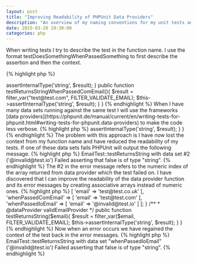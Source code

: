 ```yaml
---
layout: post
title: "Improving Readability of PHPUnit Data Providers"
description: "An overview of my naming conventions for my unit tests and data providers."
date: 2015-03-28 19:30:00
categories: php
---
```

When writing tests I try to describe the test in the function name. I use the format
testDoesSomethingWhenPassedSomething to first describe the assertion and then the context.  

{% highlight php %}
<?php 

class EmailTest extends PHPUnit_Framework_TestCase
{
    public function testReturnsStringWhenPassedCoUkEmail(){
        $result = filter_var("test@test.co.uk", FILTER_VALIDATE_EMAIL);
        $this->assertInternalType('string', $result);
    }

    public function testReturnsStringWhenPassedComEmail(){
        $result = filter_var("test@test.com", FILTER_VALIDATE_EMAIL);
        $this->assertInternalType('string', $result);
    }
}
{% endhighlight %}

When I have many data sets running against the same test I will use the frameworks [data providers](https://phpunit.de/manual/current/en/writing-tests-for-phpunit.html#writing-tests-for-phpunit.data-providers) to 
make the code less verbose.  

{% highlight php %}
<?php 

class EmailTest extends PHPUnit_Framework_TestCase
{
    public function validEmailProvider(){
        return [
            ['test@test.co.uk'],
            ['test@test.com'],
            ['@invalid@test.io']
        ];
    }

    /**
     * @dataProvider validEmailProvider
     */
    public function testReturnsString($email){
        $result = filter_var($email, FILTER_VALIDATE_EMAIL);
        $this->assertInternalType('string', $result);
    }
}
{% endhighlight %}

The problem with this approach is I have now lost the context from my function name and have reduced 
the readability of my tests. If one of these data sets fails PHPUnit will output the following message.  

{% highlight php %}
EmailTest::testReturnsString with data set #2 ('@invalid@test.io')  
Failed asserting that false is of type "string".  
{% endhighlight %}

The #2 in the error message refers to the numeric index of the array returned from data provider 
which the test failed on. I have discovered that I can improve the readability of the data provider 
function and its error messages by creating  associative arrays instead of numeric ones.  

{% highlight php %}
<?php 

class EmailTest extends PHPUnit_Framework_TestCase
{
    public function validEmailProvider(){
        return [
            'whenPassedCoUkEmail' => [
                'email' => 'test@test.co.uk'
            ],
            'whenPassedComEmail' => [
                'email' => 'test@test.com'
            ],
            'whenPassedIoEmail' => [
                'email' => '@invalid@test.io'
            ]
        ];
    }

    /**
     * @dataProvider validEmailProvider
     */
    public function testReturnsString($email){
        $result = filter_var($email, FILTER_VALIDATE_EMAIL);
        $this->assertInternalType('string', $result);
    }
}
{% endhighlight %}

Now when an error occurs we have regained the context of the test back in the error messages.  

{% highlight php %}
EmailTest::testReturnsString with data set "whenPassedIoEmail" ('@invalid@test.io')  
Failed asserting that false is of type "string".  
{% endhighlight %}
